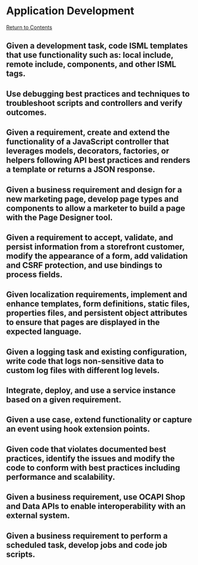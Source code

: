 # Application Development
[Return to Contents](README.md)

## Given a development task, code ISML templates that use functionality such as: local include, remote include, components, and other ISML tags.
## Use debugging best practices and techniques to troubleshoot scripts and controllers and verify outcomes.
## Given a requirement, create and extend the functionality of a JavaScript controller that leverages models, decorators, factories, or helpers following API best practices and renders a template or returns a JSON response.
## Given a business requirement and design for a new marketing page, develop page types and components to allow a marketer to build a page with the Page Designer tool.
## Given a requirement to accept, validate, and persist information from a storefront customer, modify the appearance of a form, add validation and CSRF protection, and use bindings to process fields.
## Given localization requirements, implement and enhance templates, form definitions, static files, properties files, and persistent object attributes to ensure that pages are displayed in the expected language.
## Given a logging task and existing configuration, write code that logs non-sensitive data to custom log files with different log levels.
## Integrate, deploy, and use a service instance based on a given requirement.
## Given a use case, extend functionality or capture an event using hook extension points.
## Given code that violates documented best practices, identify the issues and modify the code to conform with best practices including performance and scalability.
## Given a business requirement, use OCAPI Shop and Data APIs to enable interoperability with an external system.
## Given a business requirement to perform a scheduled task, develop jobs and code job scripts.